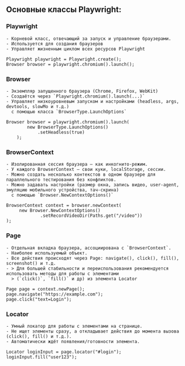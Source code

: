 ## Основные классы Playwright:
### Playwright
    - Корневой класс, отвечающий за запуск и управление браузерами.
    - Используется для создания браузеров
    - Управляет жизненным циклом всех ресурсов Playwright
   ```
   Playwright playwright = Playwright.create();
   Browser browser = playwright.chromium().launch();
   ```
### Browser
    - Экземпляр запущенного браузера (Chrome, Firefox, WebKit)
    - Создаётся через `Playwright.chromium().launch(...)`
    - Управляет низкоуровневым запуском и настройками (headless, args, devtools, slowMo и т.д.)
      с помощью класса `BrowserType.LaunchOptions`
   ```
   Browser browser = playwright.chromium().launch(
           new BrowserType.LaunchOptions()
               .setHeadless(true)
       );
   ```
### BrowserContext
    - Изолированная сессия браузера — как инкогнито-режим.
    - У каждого BrowserContext — свои куки, localStorage, сессии.
    - Можно создать несколько контекстов в одном браузере для параллельного тестирования без конфликтов.
    - Можно задавать настройки (размер окна, запись видео, user-agent, эмуляцию мобильного устройства, тач-скрина)
      с помощью `Browser.NewContextOptions()`
   ```
   BrowserContext context = browser.newContext(
        new Browser.NewContextOptions()
                .setRecordVideoDir(Paths.get("/video"))
   );
   ```
### Page
    - Отдельная вкладка браузера, ассоциирована с `BrowserContext`.
    - Наиболее используемый объект.
    - Все действия происходят через Page: navigate(), click(), fill(), screenshot() и т.д.
    - > Для большей стабильности и переиспользования рекомендуется использовать методы для работы с элементами 
      > (`click()`, `fill()` и др) из элемента Locator
   ```
   Page page = context.newPage();
   page.navigate("https://example.com");
   page.click("text=Login");
   ```
### Locator
    - Умный локатор для работы с элементами на странице.
    - Не ищет элементы сразу, а откладывает действия до момента вызова (click(), fill() и т.д.).
    - Автоматически ждёт появления/готовности элемента.
   ```
   Locator loginInput = page.locator("#login");
   loginInput.fill("user123");
   ```